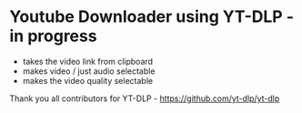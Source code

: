 # Youtube Downloader using YT-DLP - in progress

- takes the video link from clipboard
- makes video / just audio selectable
- makes the video quality selectable

Thank you all contributors for YT-DLP - https://github.com/yt-dlp/yt-dlp

